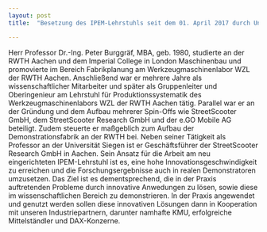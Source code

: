 ```yaml
---
layout: post
title:  "Besetzung des IPEM-Lehrstuhls seit dem 01. April 2017 durch Univ.-Prof. Dr.-Ing. Peter Burggräf"

---
```


Herr Professor Dr.-Ing. Peter Burggräf, MBA, geb. 1980, studierte an der RWTH Aachen und dem Imperial College in London Maschinenbau und promovierte im Bereich Fabrikplanung am Werkzeugmaschinenlabor WZL der RWTH Aachen. Anschließend war er mehrere Jahre als wissenschaftlicher Mitarbeiter und später als Gruppenleiter und Oberingenieur am Lehrstuhl für Produktionssystematik des Werkzeugmaschinenlabors WZL der RWTH Aachen tätig. Parallel war er an der Gründung und dem Aufbau mehrerer Spin-Offs wie StreetScooter GmbH, dem StreetScooter Research GmbH und der e.GO Mobile AG beteiligt. Zudem steuerte er maßgeblich zum Aufbau der Demonstrationsfabrik an der RWTH bei. Neben seiner Tätigkeit als Professor an der Universität Siegen ist er Geschäftsführer der StreetScooter Research GmbH in Aachen. Sein Ansatz für die Arbeit am neu eingerichteten IPEM-Lehrstuhl ist es, eine hohe Innovationsgeschwindigkeit zu erreichen und die Forschungsergebnisse auch in realen Demonstratoren umzusetzen. Das Ziel ist es dementsprechend, die in der Praxis auftretenden Probleme durch innovative Anwedungen zu lösen, sowie diese im wissenschaftlichen Bereich zu demonstrieren. In der Praxis angewendet und genutzt werden sollen diese innovativen Lösungen dann in Kooperation mit unseren Industriepartnern, darunter namhafte KMU, erfolgreiche Mittelständler und DAX-Konzerne.
